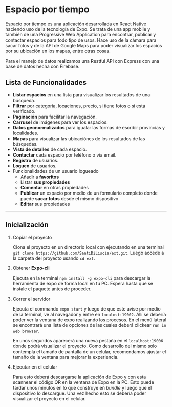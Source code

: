 # Espacio por tiempo

Espacio por tiempo es una aplicación desarrollada en React Native haciendo uso de la tecnología de Expo. Se trata de una app mobile y también de una Progressive Web Application para encontrar, publicar y contactar espacios para todo tipo de usos. Hace uso de la cámara para sacar fotos y de la API de Google Maps para poder visualizar los espacios por su ubicación en los mapas, entre otras cosas.

Para el manejo de datos realizamos una Restful API con Express con una base de datos hecha con Firebase.

## Lista de Funcionalidades

- **Listar espacios** en una lista para visualizar los resultados de una búsqueda.
- **Filtrar** por categoría, locaciones, precio, si tiene fotos o si está verificado.
- **Paginación** para facilitar la navegación.
- **Carrusel** de imágenes para ver los espacios.
- **Datos geonormalizados** para igualar las formas de escribir provincias y localidades.
- **Mapas** para visualizar las ubicaciónes de los resultados de las búsquedas.
- **Vista de detalles** de cada espacio.
- **Contactar** cada espacio por teléfono o via email.
- **Registro** de usuarios.
- **Logueo** de usuarios.
- Funcionalidades de un usuario logueado
   - Añadir a **favoritos**
   - Listar **sus propiedades**
   - **Comentar** en otras propiedades
   - **Publicar** un espacio por medio de un formulario completo donde puede **sacar fotos** desde el mismo dispositivo
   - **Editar** sus propiedades

-----

## Inicialización

1. Copiar el proyecto
   
   Clona el proyecto en un directorio local con ejecutando en una terminal `git clone https://github.com/SantiDiLiscia/ext.git`. Luego accede a la carpeta del proyecto usando `cd ext`.

2. Obtener **Expo-cli**

   Ejecuta en la terminal `npm install -g expo-cli` para descargar la herramienta de expo de forma local en tu PC. Espera hasta que se instale el paquete antes de proceder.

3. Correr el servidor

   Ejecuta el commando `expo start` y luego de que este avise por medio de la terminal, ve al navegador y entre en `localost:19002`. Allí se debería poder ver la ventana de expo realizando los procesos. En el menú lateral se encontrará una lista de opciones de las cuales deberá clickear `run in web browser`. 

   En unos segundos aparecerá una nueva pestaña en el `localhost:19006` donde podrá visualizar el proyecto. Como desarrollo del mismo solo contempla el tamaño de pantalla de un celular, recomendamos ajustar el tamaño de la ventana para mejorar la experiencia.

4. Ejecutar en el celular

   Para esto deberá descargarse la aplicación de Expo y con esta scannear el código QR en la ventana de Expo en la PC. Esto puede tardar unos minutos en lo que construye eñ *bundle* y luego que el dispositivo lo descargue. Una vez hecho esto se debería poder visualizar el proyecto en el celular. 



